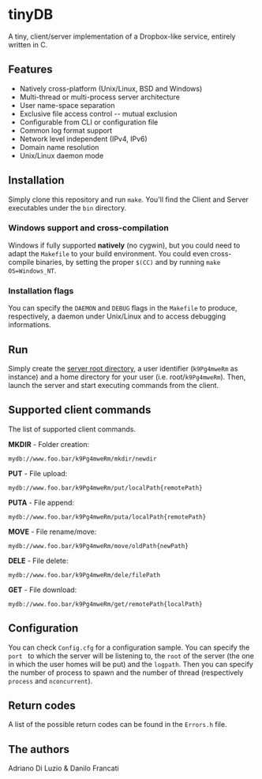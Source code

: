 # tinyDB #
A tiny, client/server implementation of a Dropbox-like service, entirely written in C.

## Features ##
* Natively cross-platform (Unix/Linux, BSD and Windows)
* Multi-thread or multi-process server architecture
* User name-space separation
* Exclusive file access control -- mutual exclusion
* Configurable from CLI or configuration file
* Common log format support
* Network level independent (IPv4, IPv6)
* Domain name resolution
* Unix/Linux daemon mode

## Installation ##
Simply clone this repository and run `make`.
You'll find the Client and Server executables under the `bin` directory.

### Windows support and cross-compilation ###
Windows if fully supported __natively__ (no cygwin), but you could need to adapt the `Makefile` to your build environment.
You could even cross-compile binaries, by setting the proper `$(CC)` and by running `make OS=Windows_NT`.

### Installation flags ###
You can specify the `DAEMON` and `DEBUG` flags in the `Makefile` to produce, respectively, a daemon under Unix/Linux and to access debugging informations.

## Run ##
Simply create the [server root directory](#configuration), a user identifier (`k9Pg4mweRm` as instance) and a home directory for your user (i.e. root/`k9Pg4mweRm`).
Then, launch the server and start executing commands from the client.

## Supported client commands ##
The list of supported client commands.

**MKDIR** - Folder creation:
```
mydb://www.foo.bar/k9Pg4mweRm/mkdir/newdir
```

**PUT** - File upload:
```
mydb://www.foo.bar/k9Pg4mweRm/put/localPath{remotePath}
```

**PUTA** - File append:
```
mydb://www.foo.bar/k9Pg4mweRm/puta/localPath{remotePath}
```

**MOVE** - File rename/move:
```
mydb://www.foo.bar/k9Pg4mweRm/move/oldPath{newPath}
```

**DELE** - File delete:
```
mydb://www.foo.bar/k9Pg4mweRm/dele/filePath
```

**GET** - File download:
```
mydb://www.foo.bar/k9Pg4mweRm/get/remotePath{localPath}
```

## Configuration ##
You can check `Config.cfg` for a configuration sample.
You can specify the `port ` to which the server will be listening to, the `root` of the server (the one in which the user homes will be put) and the `logpath`.
Then you can specify the number of process to spawn and the number of thread (respectively `process` and `nconcurrent`).

## Return codes ##
A list of the possible return codes can be found in the `Errors.h` file.

## The authors ##
Adriano Di Luzio & Danilo Francati
